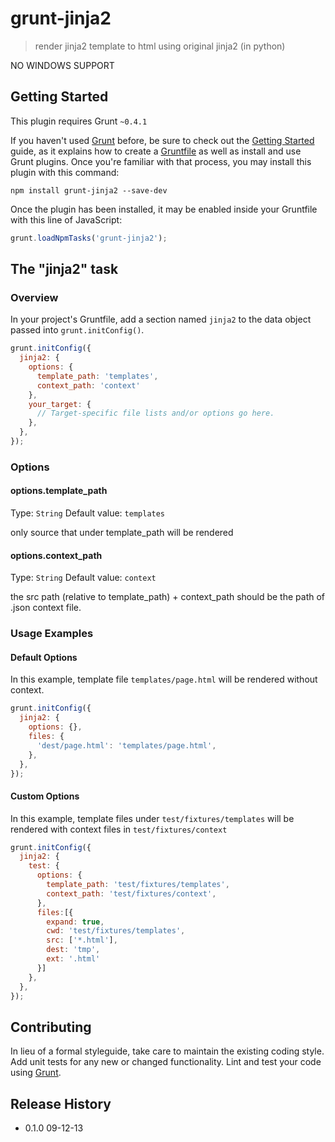 # grunt-jinja2

> render jinja2 template to html using original jinja2 (in python)

NO WINDOWS SUPPORT

## Getting Started
This plugin requires Grunt `~0.4.1`

If you haven't used [Grunt](http://gruntjs.com/) before, be sure to check out the [Getting Started](http://gruntjs.com/getting-started) guide, as it explains how to create a [Gruntfile](http://gruntjs.com/sample-gruntfile) as well as install and use Grunt plugins. Once you're familiar with that process, you may install this plugin with this command:

```shell
npm install grunt-jinja2 --save-dev
```

Once the plugin has been installed, it may be enabled inside your Gruntfile with this line of JavaScript:

```js
grunt.loadNpmTasks('grunt-jinja2');
```

## The "jinja2" task

### Overview
In your project's Gruntfile, add a section named `jinja2` to the data object passed into `grunt.initConfig()`.

```js
grunt.initConfig({
  jinja2: {
    options: {
      template_path: 'templates',
      context_path: 'context'
    },
    your_target: {
      // Target-specific file lists and/or options go here.
    },
  },
});
```

### Options

#### options.template_path
Type: `String`
Default value: `templates`

only source that under template_path will be rendered

#### options.context_path
Type: `String`
Default value: `context`

the src path (relative to template_path) + context_path should be the path of .json context file.


### Usage Examples

#### Default Options
In this example, template file `templates/page.html` will be rendered without context.

```js
grunt.initConfig({
  jinja2: {
    options: {},
    files: {
      'dest/page.html': 'templates/page.html',
    },
  },
});
```

#### Custom Options
In this example, template files under `test/fixtures/templates` will be rendered with context files in `test/fixtures/context`

```js
grunt.initConfig({
  jinja2: {
    test: {
      options: {
        template_path: 'test/fixtures/templates',
        context_path: 'test/fixtures/context',
      },
      files:[{
        expand: true,
        cwd: 'test/fixtures/templates',
        src: ['*.html'],
        dest: 'tmp',
        ext: '.html'
      }]
    },
  },
});
```

## Contributing
In lieu of a formal styleguide, take care to maintain the existing coding style. Add unit tests for any new or changed functionality. Lint and test your code using [Grunt](http://gruntjs.com/).

## Release History
* 0.1.0 09-12-13

